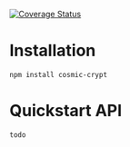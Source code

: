 [![Coverage Status](https://coveralls.io/repos/github/CDoughty08/cosmic-crypt/badge.svg?branch=master)](https://coveralls.io/github/CDoughty08/cosmic-crypt?branch=master)

Installation
============
```
npm install cosmic-crypt
```


Quickstart API
==============

```ts
todo
```

